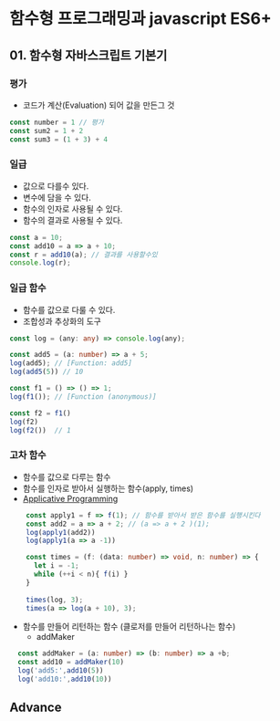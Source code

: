 # 함수형 프로그래밍과 javascript ES6+

## 01. 함수형 자바스크립트 기본기

### 평가

- 코드가 계산(Evaluation)  되어 값을 만든그 것

~~~typescript
const number = 1 // 평가
const sum2 = 1 + 2
const sum3 = (1 + 3) + 4
~~~

### 일급

- 값으로 다를수 있다.
- 변수에 담을 수 있다.
- 함수의 인자로 사용될 수 있다.
- 함수의 결과로 사용될 수 있다.

~~~typescript
const a = 10;
const add10 = a => a + 10;
const r = add10(a); // 결과를 사용할수있
console.log(r);
~~~

### 일급 함수

- 함수를 값으로 다룰 수 있다.
- 조합성과 추상화의 도구

~~~typescript
const log = (any: any) => console.log(any);

const add5 = (a: number) => a + 5;
log(add5); // [Function: add5]
log(add5(5)) // 10

const f1 = () => () => 1;
log(f1()); // [Function (anonymous)]

const f2 = f1()
log(f2)
log(f2())  // 1

~~~

### 고차 함수
 - 함수를 값으로 다루는 함수
 - 함수를 인자로 받아서 실행하는 함수(apply, times)
 - [Applicative Programming](#https://aeunhi99.tistory.com/66)

~~~typescript
    const apply1 = f => f(1); // 함수를 받아서 받은 함수를 실행시킨다
    const add2 = a => a + 2; // (a => a + 2 )(1);
    log(apply1(add2))
    log(apply1(a => a -1))

    const times = (f: (data: number) => void, n: number) => {
      let i = -1;
      while (++i < n){ f(i) }
    }
    
    times(log, 3);
    times(a => log(a + 10), 3);
~~~
- 함수를 만들어 리턴하는 함수 (클로저를 만들어 리턴하나는 함수)
    - addMaker
~~~typescript
  const addMaker = (a: number) => (b: number) => a +b;
  const add10 = addMaker(10)
  log('add5:',add10(5))
  log('add10:',add10(10))
~~~
              
## Advance
